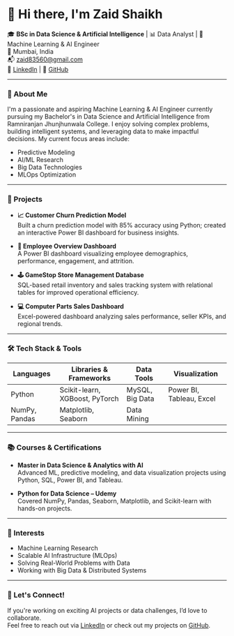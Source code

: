 # 👋 Hi there, I'm Zaid Shaikh

🎓 **BSc in Data Science & Artificial Intelligence** | 📊 Data Analyst | 🤖 Machine Learning & AI Engineer  
📍 Mumbai, India  
📬 [zaid83560@gmail.com](mailto:zaid83560@gmail.com)  
🔗 [LinkedIn](https://www.linkedin.com/in/zaiddddd) | 🧠 [GitHub](https://github.com/onyxfuzzx)

---

### 🧠 About Me
I'm a passionate and aspiring Machine Learning & AI Engineer currently pursuing my Bachelor's in Data Science and Artificial Intelligence from Ramniranjan Jhunjhunwala College. I enjoy solving complex problems, building intelligent systems, and leveraging data to make impactful decisions. My current focus areas include:
- Predictive Modeling
- AI/ML Research
- Big Data Technologies
- MLOps Optimization

---

### 🚀 Projects

- **📈 Customer Churn Prediction Model**  
  Built a churn prediction model with 85% accuracy using Python; created an interactive Power BI dashboard for business insights.

- **👥 Employee Overview Dashboard**  
  A Power BI dashboard visualizing employee demographics, performance, engagement, and attrition.

- **🕹️ GameStop Store Management Database**  
  SQL-based retail inventory and sales tracking system with relational tables for improved operational efficiency.

- **💻 Computer Parts Sales Dashboard**  
  Excel-powered dashboard analyzing sales performance, seller KPIs, and regional trends.

---

### 🛠️ Tech Stack & Tools

| Languages | Libraries & Frameworks | Data Tools | Visualization |
|----------|------------------------|------------|----------------|
| Python | Scikit-learn, XGBoost, PyTorch | MySQL, Big Data | Power BI, Tableau, Excel |
| NumPy, Pandas | Matplotlib, Seaborn | Data Mining | |

---

### 📚 Courses & Certifications

- **Master in Data Science & Analytics with AI**  
  Advanced ML, predictive modeling, and data visualization projects using Python, SQL, Power BI, and Tableau.

- **Python for Data Science – Udemy**  
  Covered NumPy, Pandas, Seaborn, Matplotlib, and Scikit-learn with hands-on projects.

---

### 📌 Interests
- Machine Learning Research  
- Scalable AI Infrastructure (MLOps)  
- Solving Real-World Problems with Data  
- Working with Big Data & Distributed Systems  

---

### 🤝 Let's Connect!
If you're working on exciting AI projects or data challenges, I’d love to collaborate.  
Feel free to reach out via [LinkedIn](https://www.linkedin.com/in/zaiddddd) or check out my projects on [GitHub](https://github.com/onyxfuzzx).


